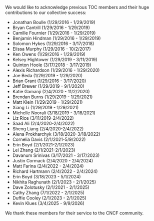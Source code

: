 We would like to acknowledge previous TOC members and their huge contributions to our collective success: 

* Jonathan Boulle (1/29/2016 - 1/29/2019)
* Bryan Cantrill (1/29/2016 - 1/29/2019)
* Camille Fournier (1/29/2016 - 1/29/2019)
* Benjamin Hindman (1/29/2016 - 1/29/2019)
* Solomon Hykes (1/29/2016 - 3/17/2018)
* Elissa Murphy (1/29/2016 - 10/2/2017)
* Ken Owens (1/29/2016 - 1/29/2019)
* Kelsey Hightower (1/29/2019 - 3/11/2019)
* Quinton Hoole (3/17/2018 - 3/17/2019)
* Alexis Richardson (1/29/2016 - 1/29/2020)
* Joe Beda (1/29/2019 - 1/29/2020) 
* Brian Grant (1/29/2016 - 3/17/2020)
* Jeff Brewer (1/29/2019 - 9/1/2020)
* Katie Gamanji (2/4/2020 - 11/2/2020)
* Brendan Burns (1/29/2019 - 1/29/2021)
* Matt Klein (1/29/2019 - 1/29/2021)
* Xiang Li (1/29/2019 - 1/29/2021)
* Michelle Noorali (3/18/2019 - 3/18/2021)
* Liz Rice (3/11/2019-2/4/2022)
* Saad Ali (2/4/2020-2/4/2022)
* Sheng Liang (2/4/2020-2/4/2022)
* Alena Prokharchyk (3/18/2020-3/18/2022)
* Cornelia Davis (2/1/2021-5/9/2022)
* Erin Boyd (2/1/2021-2/1/2023)
* Lei Zhang (2/1/2021-2/1/2023)
* Davanum Srinivas (3/17/2021 - 3/17/2023)
* Justin Cormack (2/4/2020 - 2/4/2024) 
* Matt Farina (2/4/2022 - 2/4/2024)
* Richard Hartmann (2/4/2022 - 2/4/2024)
* Erin Boyd (3/18/2023 - 5/1/2024)
* Nikhita Raghunath (2/1/2023 - 2/1/2025)
* Dave Zolotusky (2/1/2021 - 2/1/2025)
* Cathy Zhang (7/1/2022 - 2/1/2025)
* Duffie Cooley (2/1/2023 - 2/1/2025)
* Kevin Klues (3/4/2025 - 9/9/2026)

We thank these members for their service to the CNCF community.
